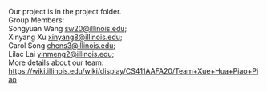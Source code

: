 Our project is in the project folder.<br/>
Group Members: <br/>
Songyuan Wang sw20@illinois.edu;<br/>
Xinyang Xu xinyang8@illinois.edu;<br/>
Carol Song chens3@illinois.edu;<br/>
Lilac Lai yinmeng2@illinois.edu;<br/>
More details about our team: https://wiki.illinois.edu/wiki/display/CS411AAFA20/Team+Xue+Hua+Piao+Piao
